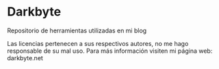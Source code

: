 # Darkbyte
Repositorio de herramientas utilizadas en mi blog

Las licencias pertenecen a sus respectivos autores, no me hago responsable de su mal uso.
Para más información visiten mi página web: darkbyte.net
